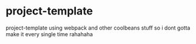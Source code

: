 # project-template
project-template using webpack and other coolbeans stuff so i dont gotta make it every single time rahahaha

